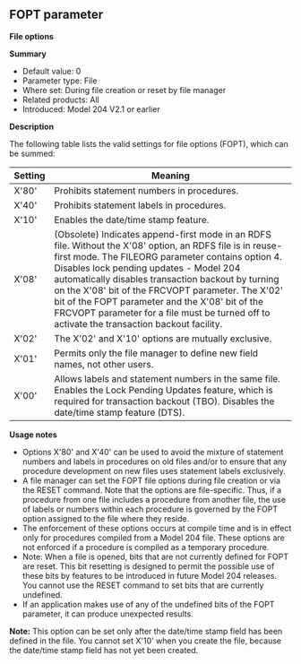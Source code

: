 ## FOPT parameter

**File options**

**Summary**

*   Default value: 0
*   Parameter type: File
*   Where set: During file creation or reset by file manager
*   Related products: All
*   Introduced: Model 204 V2.1 or earlier

**Description**

The following table lists the valid settings for file options (FOPT), which can be summed:

| Setting | Meaning |
|---|---|
| X'80' | Prohibits statement numbers in procedures. |
| X'40' | Prohibits statement labels in procedures. |
| X'10' | Enables the date/time stamp feature. |
| X'08' | (Obsolete) Indicates append-first mode in an RDFS file. Without the X'08' option, an RDFS file is in reuse-first mode. The FILEORG parameter contains option 4.  Disables lock pending updates - Model 204 automatically disables transaction backout by turning on the X'08' bit of the FRCVOPT parameter. The X'02' bit of the FOPT parameter and the X'08' bit of the FRCVOPT parameter for a file must be turned off to activate the transaction backout facility. |
| X'02' |  The X'02' and X'10' options are mutually exclusive. |
| X'01' | Permits only the file manager to define new field names, not other users. |
| X'00' | Allows labels and statement numbers in the same file. Enables the Lock Pending Updates feature, which is required for transaction backout (TBO). Disables the date/time stamp feature (DTS). |

**Usage notes**

*   Options X'80' and X'40' can be used to avoid the mixture of statement numbers and labels in procedures on old files and/or to ensure that any procedure development on new files uses statement labels exclusively.
*   A file manager can set the FOPT file options during file creation or via the RESET command. Note that the options are file-specific. Thus, if a procedure from one file includes a procedure from another file, the use of labels or numbers within each procedure is governed by the FOPT option assigned to the file where they reside.
*   The enforcement of these options occurs at compile time and is in effect only for procedures compiled from a Model 204 file. These options are not enforced if a procedure is compiled as a temporary procedure.
*   Note: When a file is opened, bits that are not currently defined for FOPT are reset. This bit resetting is designed to permit the possible use of these bits by features to be introduced in future Model 204 releases. You cannot use the RESET command to set bits that are currently undefined.
*   If an application makes use of any of the undefined bits of the FOPT parameter, it can produce unexpected results.

**Note:** This option can be set only after the date/time stamp field has been defined in the file. You cannot set X'10' when you create the file, because the date/time stamp field has not yet been created.

